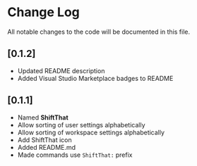 # Change Log

All notable changes to the code will be documented in this file.

## [0.1.2]

- Updated README description
- Added Visual Studio Marketplace badges to README


## [0.1.1]

- Named **ShiftThat**
- Allow sorting of user settings alphabetically
- Allow sorting of workspace settings alphabetically
- Add ShiftThat icon
- Added README.md
- Made commands use `ShiftThat:` prefix